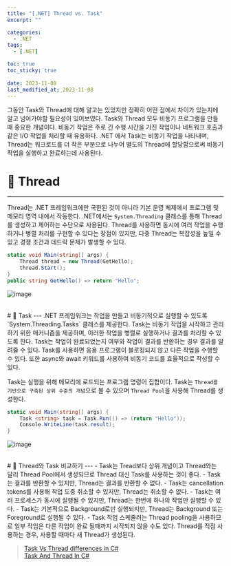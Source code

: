 ```yaml
---
title: "[.NET] Thread vs. Task"
excerpt: "" 

categories:
  - .NET
tags:
  - [.NET]

toc: true
toc_sticky: true
 
date: 2023-11-08
last_modified_at: 2023-11-08
---
```


그동안 Task와 Thread에 대해 알고는 있었지만 정확히 어떤 점에서 차이가 있는지에 알고 넘어가야할 필요성이 있어보였다.
Task와 Thread 모두 비동기 프로그램을 만들 때 중요한 개념이다.
비동기 작업은 주로 긴 수행 시간을 가진 작업이나 네트워크 호출과 같은 I/O 작업을 처리할 때 유용하다.
.NET 에서 Task는 비동기 작업을 나타내며, Thread는 워크로드를 더 작은 부분으로 나누어 별도의 Thread에 할당함으로써 비동기 작업을 실행하고 완료하는데 사용된다.

# 🚀 Thread
---
Thread는 .NET 프레임워크에만 국한된 것이 아니라 기본 운영 체제에서 프로그램 및 메모리 영역 내에서 작동한다.
.NET에서는 `System.Threading` 클래스를 통해 Thread를 생성하고 제어하는 수단으로 사용된다. 
Thread를 사용하면 동시에 여러 작업을 수행하거나 병렬 처리를 구현할 수 있다는 장점이 있지만, 다중 Thread는 복잡성을 높일 수 있고 경쟁 조건과 데드락 문제가 발생할 수 있다.

```c#
static void Main(string[] args) {
    Thread thread = new Thread(GetHello);
    thread.Start();
}
public string GetHello() => return "Hello";
```

![image](https://github.com/haenlee/haenlee.github.io/assets/85219306/c9e96b5f-3083-4792-a44b-f70d81e0417c)

<br>
# 🚀 Task
---
.NET 프레임워크는 작업을 만들고 비동기적으로 실행할 수 있도록 `System.Threading.Tasks` 클래스를 제공한다.
Task는 비동기 작업을 시작하고 관리하기 위한 매커니즘을 제공하며, 이러한 작업을 병렬로 실행하거나 결과를 처리할 수 있도록 한다.
Task는 작업이 완료되었는지 여부와 작업이 결과를 반환하는 경우 결과를 알려줄 수 있다.
Task를 사용하면 응용 프로그램이 블로킹되지 않고 다른 작업을 수행할 수 있다.
또한 async와 await 키워드를 사용하여 비동기 코드를 효율적으로 작성할 수 있다.

Task는 실행을 위해 메모리에 로드되는 프로그램 명령어 집합이다.
Task는 `Thread를 기반으로 구축된 상위 수준의 개념`으로 볼 수 있으며 `Thread Pool`을 사용해 Thread를 생성한다.

```c#
static void Main(string[] args) {
    Task <string> task = Task.Run(() => (return "Hello"));
    Console.WriteLine(task.result);
}
```

![image](https://github.com/haenlee/haenlee.github.io/assets/85219306/a51dbc48-c725-4407-bc40-ab3d1a896415)

<br>
# 🚀 Thread와 Task 비교하기
---
- Task는 Tread보다 상위 개념이고 Thread와는 달리 Thread Pool에서 생성되므로 Thread 대신 Task를 사용하는 것이 좋다.
- Task는 결과를 반환할 수 있지만, Thread는 결과를 반환할 수 없다.
- Task는 cancellation tokens를 사용해 작업 도중 취소할 수 있지만, Thread는 취소할 수 없다.
- Task는 여러 프로세스가 동시에 실행될 수 있지만, Thread는 한번에 하나의 작업만 실행할 수 있다.
- Task는 기본적으로 Background로만 실행되지만, Thread는 Background 또는 Foreground로 실행될 수 있다.
- Task 작업 스케줄러는 Thread pooling을 사용하므로 일부 작업은 다른 작업이 완료 될때까지 시작되지 않을 수도 있다.  
  Thread를 직접 사용하는 경우, 사용할 때마다 새 Thread가 생성된다.

>[Task Vs Thread differences in C#](https://net-informations.com/csharp/language/task.htm)  
>[Task And Thread In C#](https://www.c-sharpcorner.com/article/task-and-thread-in-c-sharp/)